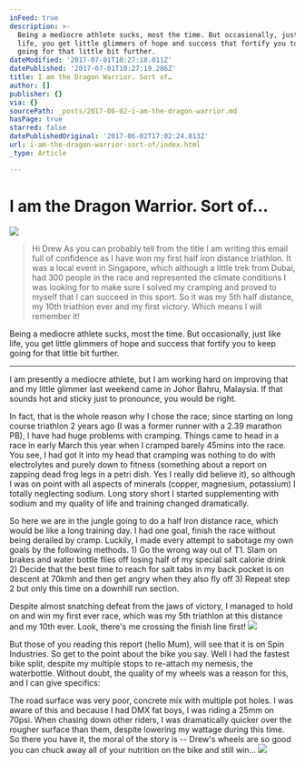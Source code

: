 ```yaml
---
inFeed: true
description: >-
  Being a mediocre athlete sucks, most the time. But occasionally, just like
  life, you get little glimmers of hope and success that fortify you to keep
  going for that little bit further.
dateModified: '2017-07-01T10:27:18.011Z'
datePublished: '2017-07-01T10:27:19.286Z'
title: I am the Dragon Warrior. Sort of…
author: []
publisher: {}
via: {}
sourcePath: _posts/2017-06-02-i-am-the-dragon-warrior.md
hasPage: true
starred: false
datePublishedOriginal: '2017-06-02T17:02:24.013Z'
url: i-am-the-dragon-warrior-sort-of/index.html
_type: Article

---
```

# I am the Dragon Warrior. Sort of...
![](https://the-grid-user-content.s3-us-west-2.amazonaws.com/542ba816-6d81-4dfe-af3f-d5c9424640b6.jpg)

> Hi Drew
> As you can probably tell from the title I am writing this email full of confidence as I have won my first half iron distance triathlon. It was a local event in Singapore, which although a little trek from Dubai, had 300 people in the race and represented the climate conditions I was looking for to make sure I solved my cramping and proved to myself that I can succeed in this sport. So it was my 5th half distance, my 10th triathlon ever and my first victory. Which means I will remember it!

Being a mediocre athlete sucks, most the time. But occasionally, just like life, you get little glimmers of hope and success that fortify you to keep going for that little bit further.

---

I am presently a mediocre athlete, but I am working hard on improving that and my little glimmer last weekend came in Johor Bahru, Malaysia. If that sounds hot and sticky just to pronounce, you would be right.

In fact, that is the whole reason why I chose the race; since starting on long course triathlon 2 years ago (I was a former runner with a 2.39 marathon PB), I have had huge problems with cramping. Things came to head in a race in early March this year when I cramped barely 45mins into the race. You see, I had got it into my head that cramping was nothing to do with electrolytes and purely down to fitness (something about a report on zapping dead frog legs in a petri dish. Yes I really did believe it), so although I was on point with all aspects of minerals (copper, magnesium, potassium) I totally neglecting sodium. Long story short I started supplementing with sodium and my quality of life and training changed dramatically.

So here we are in the jungle going to do a half Iron distance race, which would be like a long training day. I had one goal, finish the race without being derailed by cramp. Luckily, I made every attempt to sabotage my own goals by the following methods. 1) Go the wrong way out of T1\. Slam on brakes and water bottle flies off losing half of my special salt calorie drink 2) Decide that the best time to reach for salt tabs in my back pocket is on descent at 70kmh and then get angry when they also fly off 3) Repeat step 2 but only this time on a downhill run section.

Despite almost snatching defeat from the jaws of victory, I managed to hold on and win my first ever race, which was my 5th triathlon at this distance and my 10th ever. Look, there's me crossing the finish line first!
![](https://the-grid-user-content.s3-us-west-2.amazonaws.com/80ff8b5b-5a07-4dbd-bec4-77653c4550de.jpg)

But those of you reading this report (hello Mum), will see that it is on Spin Industries. So get to the point about the bike you say. Well I had the fastest bike split, despite my multiple stops to re-attach my nemesis, the waterbottle. Without doubt, the quality of my wheels was a reason for this, and I can give specifics:

The road surface was very poor, concrete mix with multiple pot holes. I was aware of this and because I had DMX fat boys, I was riding a 25mm on 70psi. When chasing down other riders, I was dramatically quicker over the rougher surface than them, despite lowering my wattage during this time. So there you have it, the moral of the story is -- Drew's wheels are so good you can chuck away all of your nutrition on the bike and still win...
![](https://the-grid-user-content.s3-us-west-2.amazonaws.com/85248da9-003e-4847-9cd3-458b3650e652.jpg)